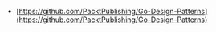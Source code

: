 * [https://github.com/PacktPublishing/Go-Design-Patterns](https://github.com/PacktPublishing/Go-Design-Patterns)